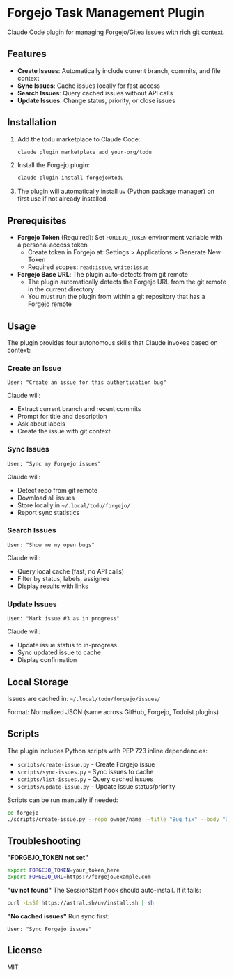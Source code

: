 # Forgejo Task Management Plugin

Claude Code plugin for managing Forgejo/Gitea issues with rich git context.

## Features

- **Create Issues**: Automatically include current branch, commits, and file context
- **Sync Issues**: Cache issues locally for fast access
- **Search Issues**: Query cached issues without API calls
- **Update Issues**: Change status, priority, or close issues

## Installation

1. Add the todu marketplace to Claude Code:

   ```bash
   claude plugin marketplace add your-org/todu
   ```

2. Install the Forgejo plugin:

   ```bash
   claude plugin install forgejo@todu
   ```

3. The plugin will automatically install `uv` (Python package manager) on first use if not already installed.

## Prerequisites

- **Forgejo Token** (Required): Set `FORGEJO_TOKEN` environment variable with a personal access token
  - Create token in Forgejo at: Settings > Applications > Generate New Token
  - Required scopes: `read:issue`, `write:issue`
- **Forgejo Base URL**: The plugin auto-detects from git remote
  - The plugin automatically detects the Forgejo URL from the git remote in the current directory
  - You must run the plugin from within a git repository that has a Forgejo remote

## Usage

The plugin provides four autonomous skills that Claude invokes based on context:

### Create an Issue

```text
User: "Create an issue for this authentication bug"
```

Claude will:

- Extract current branch and recent commits
- Prompt for title and description
- Ask about labels
- Create the issue with git context

### Sync Issues

```text
User: "Sync my Forgejo issues"
```

Claude will:

- Detect repo from git remote
- Download all issues
- Store locally in `~/.local/todu/forgejo/`
- Report sync statistics

### Search Issues

```text
User: "Show me my open bugs"
```

Claude will:

- Query local cache (fast, no API calls)
- Filter by status, labels, assignee
- Display results with links

### Update Issues

```text
User: "Mark issue #3 as in progress"
```

Claude will:

- Update issue status to in-progress
- Sync updated issue to cache
- Display confirmation

## Local Storage

Issues are cached in: `~/.local/todu/forgejo/issues/`

Format: Normalized JSON (same across GitHub, Forgejo, Todoist plugins)

## Scripts

The plugin includes Python scripts with PEP 723 inline dependencies:

- `scripts/create-issue.py` - Create Forgejo issue
- `scripts/sync-issues.py` - Sync issues to cache
- `scripts/list-issues.py` - Query cached issues
- `scripts/update-issue.py` - Update issue status/priority

Scripts can be run manually if needed:

```bash
cd forgejo
./scripts/create-issue.py --repo owner/name --title "Bug fix" --body "Description"
```

## Troubleshooting

**"FORGEJO_TOKEN not set"**

```bash
export FORGEJO_TOKEN=your_token_here
export FORGEJO_URL=https://forgejo.example.com
```

**"uv not found"**
The SessionStart hook should auto-install. If it fails:

```bash
curl -LsSf https://astral.sh/uv/install.sh | sh
```

**"No cached issues"**
Run sync first:

```text
User: "Sync Forgejo issues"
```

## License

MIT
